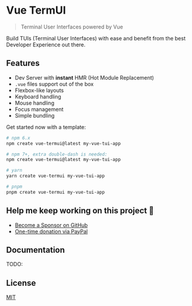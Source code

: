 <!-- <p align="center">
  <a href="https://esm.dev" target="_blank" rel="noopener noreferrer">
    <img width="180" src="https://pinia.vuejs.org/logo.svg" alt="Pinia logo">
  </a>
</p> -->

# Vue TermUI

> Terminal User Interfaces powered by Vue

Build TUIs (Terminal User Interfaces) with ease and benefit from the best Developer Experience out there.

## Features

- Dev Server with **instant** HMR (Hot Module Replacement)
- `.vue` files support out of the box
- Flexbox-like layouts
- Keyboard handling
- Mouse handling
- Focus management
- Simple bundling

Get started now with a template:

```bash
# npm 6.x
npm create vue-termui@latest my-vue-tui-app

# npm 7+, extra double-dash is needed:
npm create vue-termui@latest my-vue-tui-app

# yarn
yarn create vue-termui my-vue-tui-app

# pnpm
pnpm create vue-termui my-vue-tui-app
```

## Help me keep working on this project 💚

- [Become a Sponsor on GitHub](https://github.com/sponsors/posva)
- [One-time donation via PayPal](https://paypal.me/posva)

## Documentation

TODO:

## License

[MIT](http://opensource.org/licenses/MIT)
